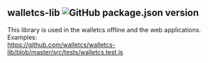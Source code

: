 ## walletcs-lib ![GitHub package.json version](https://img.shields.io/github/package-json/v/walletcs/walletcs-lib)

This library is used in the walletcs offline and the web applications.  
Examples:  
https://github.com/walletcs/walletcs-lib/blob/master/src/tests/walletcs.test.js
